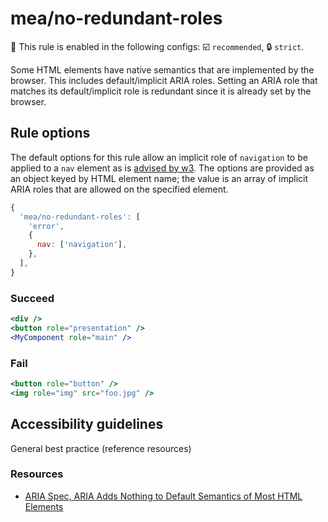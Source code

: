 # mea/no-redundant-roles

💼 This rule is enabled in the following configs: ☑️ `recommended`, 🔒 `strict`.

<!-- end auto-generated rule header -->

Some HTML elements have native semantics that are implemented by the browser. This includes default/implicit ARIA roles. Setting an ARIA role that matches its default/implicit role is redundant since it is already set by the browser.

## Rule options

The default options for this rule allow an implicit role of `navigation` to be applied to a `nav` element as is [advised by w3](https://www.w3.org/WAI/GL/wiki/Using_HTML5_nav_element#Example:The_.3Cnav.3E_element). The options are provided as an object keyed by HTML element name; the value is an array of implicit ARIA roles that are allowed on the specified element.

```js
{
  'mea/no-redundant-roles': [
    'error',
    {
      nav: ['navigation'],
    },
  ],
}
```

### Succeed

```jsx
<div />
<button role="presentation" />
<MyComponent role="main" />
```

### Fail

```jsx
<button role="button" />
<img role="img" src="foo.jpg" />
```

## Accessibility guidelines

General best practice (reference resources)

### Resources

- [ARIA Spec, ARIA Adds Nothing to Default Semantics of Most HTML Elements](https://www.w3.org/TR/using-aria/#aria-does-nothing)
